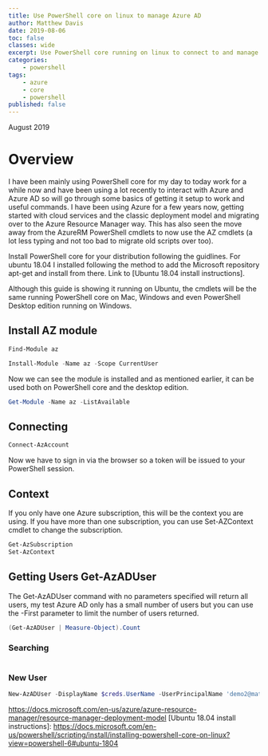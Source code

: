 ```yaml
---
title: Use PowerShell core on linux to manage Azure AD
author: Matthew Davis
date: 2019-08-06
toc: false
classes: wide
excerpt: Use PowerShell core running on linux to connect to and manage Azure AD.
categories:
    - powershell
tags:
    - azure
    - core
    - powershell
published: false
---
```

August 2019

# Overview
I have been mainly using PowerShell core for my day to today work for a while now and have been using a lot recently to interact with Azure and Azure AD so will go through some basics of getting it setup to work and useful commands. I have been using Azure for a few years now, getting started with cloud services and the classic deployment model and migrating over to the Azure Resource Manager way. This has also seen the move away from the AzureRM PowerShell cmdlets to now use the AZ cmdlets (a lot less typing and not too bad to migrate old scripts over too).

Install PowerShell core for your distribution following the guidlines. For ubuntu 18.04 I installed following the method to add the Microsoft repository apt-get and install from there. Link to [Ubuntu 18.04 install instructions].

Although this guide is showing it running on Ubuntu, the cmdlets will be the same running PowerShell core on Mac, Windows and even PowerShell Desktop edition running on Windows.

## Install AZ module

```powershell
Find-Module az

Install-Module -Name az -Scope CurrentUser
```

Now we can see the module is installed and as mentioned earlier, it can be used both on PowerShell core and the desktop edition.

```powershell
Get-Module -Name az -ListAvailable
```

## Connecting

```powershell
Connect-AzAccount
```

Now we have to sign in via the browser so a token will be issued to your PowerShell session.

## Context

If you only have one Azure subscription, this will be the context you are using. If you have more than one subscription, you can use Set-AZContext cmdlet to change the subscription.

```powershell
Get-AzSubscription
Set-AzContext
```


## Getting Users Get-AzADUser

The Get-AzADUser command with no parameters specified will return all users, my test Azure AD only has a small number of users but you can use the -First parameter to limit the number of users returned.

```powershell
(Get-AzADUser | Measure-Object).Count
```

### Searching

```powershell

```

### New User 

```powershell
New-AzADUser -DisplayName $creds.UserName -UserPrincipalName 'demo2@matthewdavis111.com' -MailNickname $creds.UserName -Password $creds.Password -ForceChangePasswordNextLogin:$false
```

https://docs.microsoft.com/en-us/azure/azure-resource-manager/resource-manager-deployment-model
[Ubuntu 18.04 install instructions]: https://docs.microsoft.com/en-us/powershell/scripting/install/installing-powershell-core-on-linux?view=powershell-6#ubuntu-1804